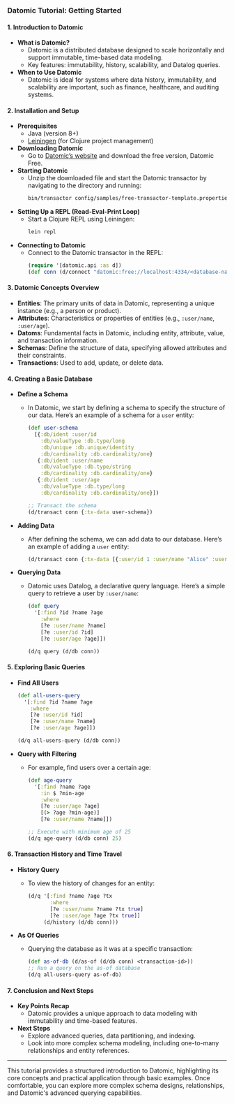 ### **Datomic Tutorial: Getting Started**

#### **1. Introduction to Datomic**
   - **What is Datomic?** 
      - Datomic is a distributed database designed to scale horizontally and support immutable, time-based data modeling.
      - Key features: immutability, history, scalability, and Datalog queries.
   - **When to Use Datomic**
      - Datomic is ideal for systems where data history, immutability, and scalability are important, such as finance, healthcare, and auditing systems.

#### **2. Installation and Setup**

   - **Prerequisites**
      - Java (version 8+)
      - [Leiningen](https://codeberg.org/leiningen/leiningen) (for Clojure project management)
   - **Downloading Datomic**
      - Go to [Datomic’s website](https://www.datomic.com/) and download the free version, Datomic Free.
   - **Starting Datomic**
      - Unzip the downloaded file and start the Datomic transactor by navigating to the directory and running:
        ```bash
        bin/transactor config/samples/free-transactor-template.properties
        ```
   - **Setting Up a REPL (Read-Eval-Print Loop)**
      - Start a Clojure REPL using Leiningen:
        ```bash
        lein repl
        ```
   - **Connecting to Datomic**
      - Connect to the Datomic transactor in the REPL:
        ```clojure
        (require '[datomic.api :as d])
        (def conn (d/connect "datomic:free://localhost:4334/<database-name>"))
        ```

#### **3. Datomic Concepts Overview**
   - **Entities**: The primary units of data in Datomic, representing a unique instance (e.g., a person or product).
   - **Attributes**: Characteristics or properties of entities (e.g., `:user/name`, `:user/age`).
   - **Datoms**: Fundamental facts in Datomic, including entity, attribute, value, and transaction information.
   - **Schemas**: Define the structure of data, specifying allowed attributes and their constraints.
   - **Transactions**: Used to add, update, or delete data.

#### **4. Creating a Basic Database**

   - **Define a Schema**
      - In Datomic, we start by defining a schema to specify the structure of our data. Here’s an example of a schema for a `user` entity:
        ```clojure
        (def user-schema
          [{:db/ident :user/id
            :db/valueType :db.type/long
            :db/unique :db.unique/identity
            :db/cardinality :db.cardinality/one}
           {:db/ident :user/name
            :db/valueType :db.type/string
            :db/cardinality :db.cardinality/one}
           {:db/ident :user/age
            :db/valueType :db.type/long
            :db/cardinality :db.cardinality/one}])

        ;; Transact the schema
        (d/transact conn {:tx-data user-schema})
        ```

   - **Adding Data**
      - After defining the schema, we can add data to our database. Here’s an example of adding a `user` entity:
        ```clojure
        (d/transact conn {:tx-data [{:user/id 1 :user/name "Alice" :user/age 30}]})
        ```
   - **Querying Data**
      - Datomic uses Datalog, a declarative query language. Here’s a simple query to retrieve a user by `:user/name`:
        ```clojure
        (def query
          '[:find ?id ?name ?age
            :where
            [?e :user/name ?name]
            [?e :user/id ?id]
            [?e :user/age ?age]])

        (d/q query (d/db conn))
        ```

#### **5. Exploring Basic Queries**

   - **Find All Users**
      ```clojure
      (def all-users-query
        '[:find ?id ?name ?age
          :where
          [?e :user/id ?id]
          [?e :user/name ?name]
          [?e :user/age ?age]])

      (d/q all-users-query (d/db conn))
      ```

   - **Query with Filtering**
      - For example, find users over a certain age:
        ```clojure
        (def age-query
          '[:find ?name ?age
            :in $ ?min-age
            :where
            [?e :user/age ?age]
            [(> ?age ?min-age)]
            [?e :user/name ?name]])

        ;; Execute with minimum age of 25
        (d/q age-query (d/db conn) 25)
        ```

#### **6. Transaction History and Time Travel**

   - **History Query**
      - To view the history of changes for an entity:
        ```clojure
        (d/q '[:find ?name ?age ?tx
               :where
               [?e :user/name ?name ?tx true]
               [?e :user/age ?age ?tx true]]
             (d/history (d/db conn)))
        ```

   - **As Of Queries**
      - Querying the database as it was at a specific transaction:
        ```clojure
        (def as-of-db (d/as-of (d/db conn) <transaction-id>))
        ;; Run a query on the as-of database
        (d/q all-users-query as-of-db)
        ```

#### **7. Conclusion and Next Steps**

   - **Key Points Recap**
      - Datomic provides a unique approach to data modeling with immutability and time-based features.
   - **Next Steps**
      - Explore advanced queries, data partitioning, and indexing.
      - Look into more complex schema modeling, including one-to-many relationships and entity references.

---

This tutorial provides a structured introduction to Datomic, highlighting its core concepts and practical application through basic examples. Once comfortable, you can explore more complex schema designs, relationships, and Datomic's advanced querying capabilities.